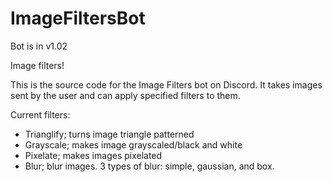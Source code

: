 # ImageFiltersBot

Bot is in v1.02

Image filters!

This is the source code for the Image Filters bot on Discord. It takes images sent by the user and can apply specified filters to them.

Current filters:
- Trianglify; turns image triangle patterned
- Grayscale; makes image grayscaled/black and white
- Pixelate; makes images pixelated
- Blur; blur images. 3 types of blur: simple, gaussian, and box.
